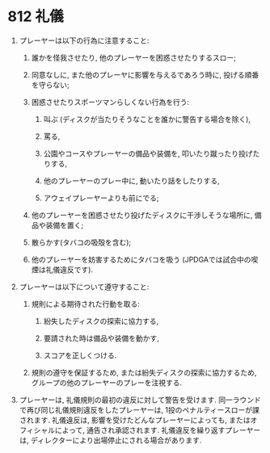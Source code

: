 # 812 礼儀

1. プレーヤーは以下の行為に注意すること:

    1. 誰かを怪我させたり,
    他のプレーヤーを困惑させたりするスロー;

    1. 同意なしに,
    また他のプレーヤに影響を与えるであろう時に,
    投げる順番を守らない;

    1. 困惑させたりスポーツマンらしくない行為を行う:

        1. 叫ぶ
        (ディスクが当たりそうなことを誰かに警告する場合を除く),

        1. 罵る,

        1. 公園やコースやプレーヤーの備品や装備を,
        叩いたり蹴ったり投げたりする,

        1. 他のプレーヤーのプレー中に,
        動いたり話をしたりする,

        1. アウェイプレーヤーよりも前にでる;

    1. 他のプレーヤーを困惑させたり投げたディスクに干渉しそうな場所に,
    備品や装備を置く;

    1. 散らかす(タバコの吸殻を含む);

    1. 他のプレーヤーを妨害するためにタバコを吸う
    (JPDGAでは試合中の喫煙は礼儀違反です).

1. プレーヤーは以下について遵守すること:

    1. 規則による期待された行動を取る:

        1. 紛失したディスクの探索に協力する,

        1. 要請された時は備品や装備を動かす,

        1. スコアを正しくつける.

    1. 規則の遵守を保証するため,
    または紛失ディスクの探索に協力するため,
    グループの他のプレーヤーのプレーを注視する.

1. プレーヤーは,
礼儀規則の最初の違反に対して警告を受けます.
同一ラウンドで再び同じ礼儀規則違反をしたプレーヤーは,
1投のペナルティースローが課されます.
礼儀違反は,
影響を受けたどんなプレーヤーによっても,
またはオフィシャルによって,
通告され承認されます.
礼儀違反を繰り返すプレーヤーは,
ディレクターにより出場停止にされる場合があります.
